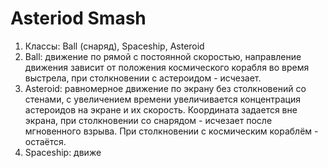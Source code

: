 # Asteriod Smash 

1. Классы: Ball (снаряд), Spaceship, Asteroid
2. Ball: движение по рямой с постоянной скоростью, направление движения зависит от положения космического корабля во время выстрела,
при столкновении с астероидом - исчезает.
3. Asteroid: равномерное движение по экрану без столкновений со стенами, с увеличением времени увеличивается концентрация астероидов на экране и их скорость. 
Координата задается вне экрана, при столкновении со снарядом - исчезает после мгновенного взрыва. При столкновении с космическим кораблём - остаётся.
4. Spaceship: движе